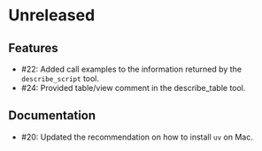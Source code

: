 # Unreleased

## Features

* #22: Added call examples to the information returned by the `describe_script` tool.
* #24: Provided table/view comment in the describe_table tool.

## Documentation

* #20: Updated the recommendation on how to install `uv` on Mac.
